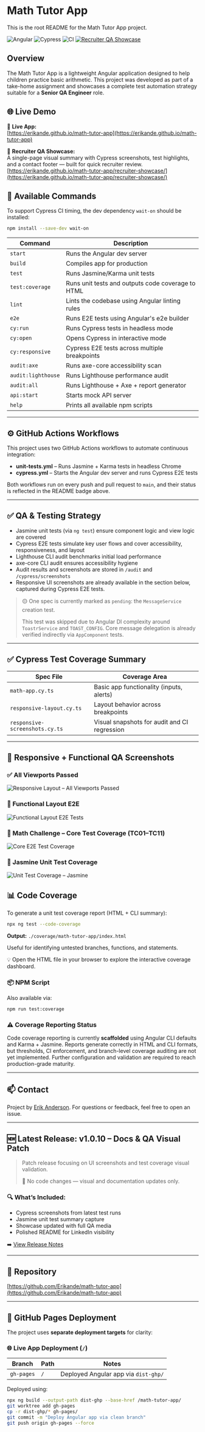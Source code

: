 # Math Tutor App

This is the root README for the Math Tutor App project.

![Angular](https://img.shields.io/badge/Angular-15+-red?logo=angular)
![Cypress](https://img.shields.io/badge/Tested_with-Cypress-4e4e4e?logo=cypress)
![CI](https://img.shields.io/github/actions/workflow/status/Erikande/math-tutor-app/unit-tests.yml?label=unit%20tests\&logo=githubactions)
[![Recruiter QA Showcase](https://img.shields.io/badge/Recruiter_Showcase-Click_to_View-0B5FFF?style=for-the-badge&logo=github)](https://erikande.github.io/math-tutor-app/recruiter-showcase/)


## Overview

The Math Tutor App is a lightweight Angular application designed to help children practice basic arithmetic. This project was developed as part of a take-home assignment and showcases a complete test automation strategy suitable for a **Senior QA Engineer** role.

## 🌐 Live Demo

🎯 **Live App:**  
[https://erikande.github.io/math-tutor-app](https://erikande.github.io/math-tutor-app)

📸 **Recruiter QA Showcase:**  
A single-page visual summary with Cypress screenshots, test highlights, and a contact footer — built for quick recruiter review.
[https://erikande.github.io/math-tutor-app/recruiter-showcase/](https://erikande.github.io/math-tutor-app/recruiter-showcase/)


## 🔧 Available Commands

To support Cypress CI timing, the dev dependency `wait-on` should be installed:

```bash
npm install --save-dev wait-on
```

| Command            | Description                                       |
| ------------------ | ------------------------------------------------- |
| `start`            | Runs the Angular dev server                       |
| `build`            | Compiles app for production                       |
| `test`             | Runs Jasmine/Karma unit tests                     |
| `test:coverage`    | Runs unit tests and outputs code coverage to HTML |
| `lint`             | Lints the codebase using Angular linting rules    |
| `e2e`              | Runs E2E tests using Angular's e2e builder        |
| `cy:run`           | Runs Cypress tests in headless mode               |
| `cy:open`          | Opens Cypress in interactive mode                 |
| `cy:responsive`    | Cypress E2E tests across multiple breakpoints     |
| `audit:axe`        | Runs axe-core accessibility scan                  |
| `audit:lighthouse` | Runs Lighthouse performance audit                 |
| `audit:all`        | Runs Lighthouse + Axe + report generator          |
| `api:start`        | Starts mock API server                            |
| `help`             | Prints all available npm scripts                  |

---

## ⚙️ GitHub Actions Workflows

This project uses two GitHub Actions workflows to automate continuous integration:

* **unit-tests.yml** – Runs Jasmine + Karma tests in headless Chrome
* **cypress.yml** – Starts the Angular dev server and runs Cypress E2E tests

Both workflows run on every push and pull request to `main`, and their status is reflected in the README badge above.

---

## ✅ QA & Testing Strategy

* Jasmine unit tests (via `ng test`) ensure component logic and view logic are covered
* Cypress E2E tests simulate key user flows and cover accessibility, responsiveness, and layout
* Lighthouse CLI audit benchmarks initial load performance
* axe-core CLI audit ensures accessibility hygiene
* Audit results and screenshots are stored in `/audit` and `/cypress/screenshots`
* Responsive UI screenshots are already available in the section below, captured during Cypress E2E tests.

> 🟡 One spec is currently marked as `pending`: the `MessageService` creation test.
>
> This test was skipped due to Angular DI complexity around `ToastrService` and `TOAST_CONFIG`.
> Core message delegation is already verified indirectly via `AppComponent` tests.

---

## ✅ Cypress Test Coverage Summary

| Spec File                      | Coverage Area                                |
| ------------------------------ | -------------------------------------------- |
| `math-app.cy.ts`               | Basic app functionality (inputs, alerts)     |
| `responsive-layout.cy.ts`      | Layout behavior across breakpoints           |
| `responsive-screenshots.cy.ts` | Visual snapshots for audit and CI regression |

---


## 🧪 Responsive + Functional QA Screenshots

### ✅ All Viewports Passed
![Responsive Layout – All Viewports Passed](./docs/screenshots/responsive-layout-all-viewports-passed.png)

### 🧪 Functional Layout E2E
![Functional Layout E2E Tests](./docs/screenshots/responsive-layout-functional-e2e-tests.png)

### 🔢 Math Challenge – Core Test Coverage (TC01–TC11)
![Core E2E Test Coverage](./docs/screenshots/math-challenge-core-e2e-coverage-tc01-to-tc11.png)

### 🧪 Jasmine Unit Test Coverage
![Unit Test Coverage – Jasmine](./docs/screenshots/jasmine-karma-unit-test-coverage.png)


## 📊 Code Coverage

To generate a unit test coverage report (HTML + CLI summary):

```bash
npx ng test --code-coverage
```

**Output:** `./coverage/math-tutor-app/index.html`

Useful for identifying untested branches, functions, and statements.

💡 Open the HTML file in your browser to explore the interactive coverage dashboard.

### 📦 NPM Script

Also available via:

```bash
npm run test:coverage
```

### ⚠️ Coverage Reporting Status

Code coverage reporting is currently **scaffolded** using Angular CLI defaults and Karma + Jasmine. Reports generate correctly in HTML and CLI formats, but thresholds, CI enforcement, and branch-level coverage auditing are not yet implemented. Further configuration and validation are required to reach production-grade maturity.

---

## 📫 Contact

Project by [Erik Anderson](https://github.com/Erikande). For questions or feedback, feel free to open an issue.


---

## 🆕 Latest Release: v1.0.10 – Docs & QA Visual Patch

> Patch release focusing on UI screenshots and test coverage visual validation.
>
> 📌 No code changes — visual and documentation updates only.

### 🔍 What’s Included:
- Cypress screenshots from latest test runs
- Jasmine unit test summary capture
- Showcase updated with full QA media
- Polished README for LinkedIn visibility

➡️ [View Release Notes](https://github.com/Erikande/math-tutor-app/releases/tag/v1.0.10)

---

## 🔗 Repository

[https://github.com/Erikande/math-tutor-app](https://github.com/Erikande/math-tutor-app)

---

## 🔄 GitHub Pages Deployment

The project uses **separate deployment targets** for clarity:

### 🌐 Live App Deployment (`/`)

| Branch      | Path             | Notes                                      |
|-------------|------------------|--------------------------------------------|
| `gh-pages`  | `/`              | Deployed Angular app via `dist-ghp/`       |

Deployed using:

```bash
npx ng build --output-path dist-ghp --base-href /math-tutor-app/
git worktree add gh-pages
cp -r dist-ghp/* gh-pages/
git commit -m "Deploy Angular app via clean branch"
git push origin gh-pages --force

